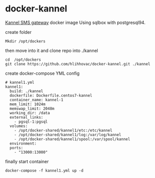 # docker-kannel

[Kannel SMS gateway](http://www.kannel.org/) docker image
Using sqlbox with postgresql94.

create folder

    Mkdir /opt/dockers

then move into it and clone repo into ./kannel

    cd  /opt/dockers
    git clone https://github.com/hlihhovac/docker-kannel.git ./kannel

create docker-compose YML config

    # kannel1.yml
    kannel1:
      build: ./kannel
      dockerfile: Dockerfile.centos7-kannel
      container_name: kannel-1
      mem_limit: 1024m
      memswap_limit: 2048m
      working_dir: /data
      external_links:
        - pgsql-1:pgsql
      volumes:
        - /opt/docker-shared/kannel1/etc:/etc/kannel
        - /opt/docker-shared/kannel1/log:/var/log/kannel
        - /opt/docker-shared/kannel1/spool:/var/spool/kannel
      environment:
      ports:
        - "13000:13000"

finally start container

    docker-compose -f kannel1.yml up -d

